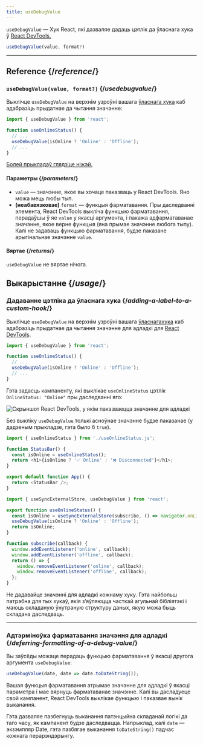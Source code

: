 ```yaml
---
title: useDebugValue
---
```


<Intro>

`useDebugValue` — Хук React, які дазваляе дадаць цэтлік да ўласнага хука ў [React DevTools.](/learn/react-developer-tools)

```js
useDebugValue(value, format?)
```

</Intro>

<InlineToc />

---

## Reference {/*reference*/}

### `useDebugValue(value, format?)` {/*usedebugvalue*/}

Выклічце `useDebugValue` на верхнім узроўні вашага [ўласнага хука](/learn/reusing-logic-with-custom-hooks) каб адабразіць прыдатнае да чытання значэнне:

```js
import { useDebugValue } from 'react';

function useOnlineStatus() {
  // ...
  useDebugValue(isOnline ? 'Online' : 'Offline');
  // ...
}
```

[Болей прыкладаў глядзіце ніжэй.](#usage)

#### Параметры {/*parameters*/}

* `value` — значэнне, якое вы хочаце паказваць у React DevTools. Яно можа мець любы тып.
* **(неабавязковае)** `format` — функцыя фарматавання. Пры даследванні элемента, React DevTools выкліча функцыю фарматавання, перадаўшы ў яе `value` у якасці аргумента, і пакажа адфарматаванае значэнне, якое верне функцыя (яна прымае значэнне любога тыпу). Калі не задаваць функцыю фарматавання, будзе паказане арыгінальнае значэнне `value`.

#### Вяртае {/*returns*/}

`useDebugValue` не вяртае нічога.

## Выкарыстанне {/*usage*/}

### Дадаванне цэтліка да ўласнага хука {/*adding-a-label-to-a-custom-hook*/}

Выклічце `useDebugValue` на верхнім узроўні вашага [ўласнагахука](/learn/reusing-logic-with-custom-hooks) каб адабразіць прыдатнае да чытання <CodeStep step={1}>значэнне для адладкі</CodeStep> для [React DevTools](/learn/react-developer-tools).

```js [[1, 5, "isOnline ? 'Online' : 'Offline'"]]
import { useDebugValue } from 'react';

function useOnlineStatus() {
  // ...
  useDebugValue(isOnline ? 'Online' : 'Offline');
  // ...
}
```

Гэта задасць кампаненту, які выклікае `useOnlineStatus` цэтлік `OnlineStatus: "Online"` пры даследванні яго:

![Скрыншот React DevTools, у якім паказваецца значэнне для адладкі](/images/docs/react-devtools-usedebugvalue.png)

Без выкліку `useDebugValue` толькі асноўнае значэнне будзе паказанае (у дадзеным прыкладзе, гэта было б `true`).

<Sandpack>

```js
import { useOnlineStatus } from './useOnlineStatus.js';

function StatusBar() {
  const isOnline = useOnlineStatus();
  return <h1>{isOnline ? '✅ Online' : '❌ Disconnected'}</h1>;
}

export default function App() {
  return <StatusBar />;
}
```

```js useOnlineStatus.js active
import { useSyncExternalStore, useDebugValue } from 'react';

export function useOnlineStatus() {
  const isOnline = useSyncExternalStore(subscribe, () => navigator.onLine, () => true);
  useDebugValue(isOnline ? 'Online' : 'Offline');
  return isOnline;
}

function subscribe(callback) {
  window.addEventListener('online', callback);
  window.addEventListener('offline', callback);
  return () => {
    window.removeEventListener('online', callback);
    window.removeEventListener('offline', callback);
  };
}
```

</Sandpack>

<Note>

Не дадавайце значэнні для адладкі кожнаму хуку. Гэта найбольш патрэбна для тых хукаў, якія з’яўляюцца часткай агульнай бібліятэкі і маюць складаную ўнутраную структуру даных, якую можа быць складана даследваць.

</Note>

---

### Адтэрміноўка фарматавання значэння для адладкі {/*deferring-formatting-of-a-debug-value*/}

Вы заўсёды можаце перадаць функцыю фарматавання ў якасці другога аргумента `useDebugValue`:

```js [[1, 1, "date", 18], [2, 1, "date.toDateString()"]]
useDebugValue(date, date => date.toDateString());
```

Вашая функцыя фарматавання атрымае <CodeStep step={1}>значэнне для адладкі</CodeStep> ў якасці параметра і мае вярнуць <CodeStep step={2}>фарматаванае значэнне</CodeStep>. Калі вы дасладуеце свой кампанент, React DevTools выклікае функцыю і паказвае вынік выканання.

Гэта дазваляе пазбегнуць выканання патэнцыйна складанай логікі да таго часу, як кампанент будзе даследвацца. Напрыклад, калі `date` — экзэмпляр Date, гэта пазбягае выканання `toDateString()` падчас кожнага перарэндэрынгу.
